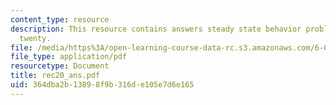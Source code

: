 ```yaml
---
content_type: resource
description: This resource contains answers steady state behavior problem set in recitaion
  twenty.
file: /media/https%3A/open-learning-course-data-rc.s3.amazonaws.com/6-041-probabilistic-systems-analysis-and-applied-probability-spring-2006/364dba2b13898f9b316de105e7d6e165_rec20_ans.pdf
file_type: application/pdf
resourcetype: Document
title: rec20_ans.pdf
uid: 364dba2b-1389-8f9b-316d-e105e7d6e165
---
```


